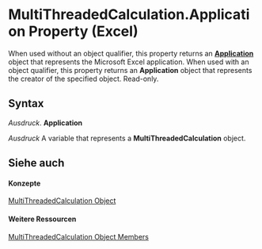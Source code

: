 
# MultiThreadedCalculation.Application Property (Excel)

When used without an object qualifier, this property returns an  **[Application](19b73597-5cf9-4f56-8227-b5211f657f6f.md)** object that represents the Microsoft Excel application. When used with an object qualifier, this property returns an **Application** object that represents the creator of the specified object. Read-only.


## Syntax

 _Ausdruck_. **Application**

 _Ausdruck_ A variable that represents a **MultiThreadedCalculation** object.


## Siehe auch


#### Konzepte


[MultiThreadedCalculation Object](3f7bee4c-0ddd-b47f-5bea-b8e7507fae5a.md)
#### Weitere Ressourcen


[MultiThreadedCalculation Object Members](http://msdn.microsoft.com/library/e2e29b89-a387-ef79-3a25-37bc4943e1e1%28Office.15%29.aspx)